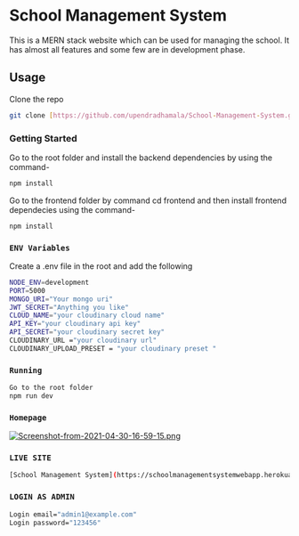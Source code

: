 # School Management System

This is a MERN stack website which can be used for managing the school. It has almost all features and some few are in development phase.

## Usage

Clone the repo

```bash
git clone [https://github.com/upendradhamala/School-Management-System.git]
```

### Getting Started

Go to the root folder and install the backend dependencies by using the command-

```bash
npm install
```

Go to the frontend folder by command cd frontend and then install frontend dependecies using the command-

```bash
npm install
```

### `ENV Variables`

Create a .env file in the root and add the following

```bash
NODE_ENV=development
PORT=5000
MONGO_URI="Your mongo uri"
JWT_SECRET="Anything you like"
CLOUD_NAME="your cloudinary cloud name"
API_KEY="your cloudinary api key"
API_SECRET="your cloudinary secret key"
CLOUDINARY_URL ="your cloudinary url"
CLOUDINARY_UPLOAD_PRESET = "your cloudinary preset "
```

### `Running`

```bash
Go to the root folder
npm run dev

```

### `Homepage`

[![Screenshot-from-2021-04-30-16-59-15.png](https://i.postimg.cc/jjHs8psH/Screenshot-from-2021-04-30-16-59-15.png)](https://postimg.cc/67QJq14q)

### `LIVE SITE`

```bash
[School Management System](https://schoolmanagementsystemwebapp.herokuapp.com/)

```

### `LOGIN AS ADMIN`

```bash
Login email="admin1@example.com"
Login password="123456"
```
